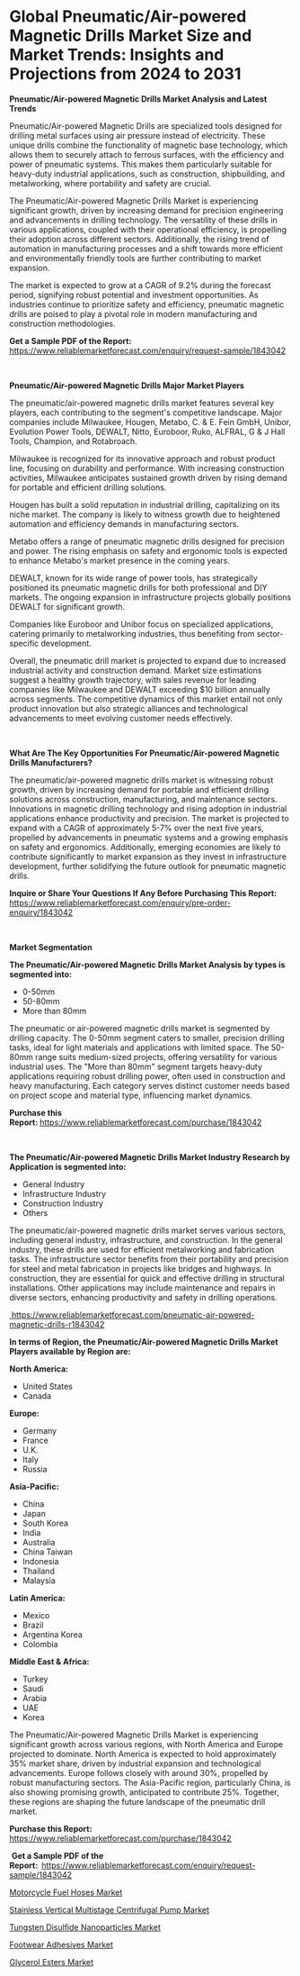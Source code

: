 <p><h1>Global Pneumatic/Air-powered Magnetic Drills Market Size and Market Trends: Insights and Projections from 2024 to 2031</h1></p><p><strong>Pneumatic/Air-powered Magnetic Drills Market Analysis and Latest Trends</strong></p>
<p><p>Pneumatic/Air-powered Magnetic Drills are specialized tools designed for drilling metal surfaces using air pressure instead of electricity. These unique drills combine the functionality of magnetic base technology, which allows them to securely attach to ferrous surfaces, with the efficiency and power of pneumatic systems. This makes them particularly suitable for heavy-duty industrial applications, such as construction, shipbuilding, and metalworking, where portability and safety are crucial.</p><p>The Pneumatic/Air-powered Magnetic Drills Market is experiencing significant growth, driven by increasing demand for precision engineering and advancements in drilling technology. The versatility of these drills in various applications, coupled with their operational efficiency, is propelling their adoption across different sectors. Additionally, the rising trend of automation in manufacturing processes and a shift towards more efficient and environmentally friendly tools are further contributing to market expansion. </p><p>The market is expected to grow at a CAGR of 9.2% during the forecast period, signifying robust potential and investment opportunities. As industries continue to prioritize safety and efficiency, pneumatic magnetic drills are poised to play a pivotal role in modern manufacturing and construction methodologies.</p></p>
<p><strong>Get a Sample PDF of the Report:&nbsp;</strong> <a href="https://www.reliablemarketforecast.com/enquiry/request-sample/1843042?utm_campaign=1609&utm_medium=2&utm_source=Github&utm_content=ia&utm_term=17102024&utm_id=pneumaticair-powered-magnetic-drills">https://www.reliablemarketforecast.com/enquiry/request-sample/1843042</a></p>
<p>&nbsp;</p>
<p><strong>Pneumatic/Air-powered Magnetic Drills Major Market Players</strong></p>
<p><p>The pneumatic/air-powered magnetic drills market features several key players, each contributing to the segment's competitive landscape. Major companies include Milwaukee, Hougen, Metabo, C. & E. Fein GmbH, Unibor, Evolution Power Tools, DEWALT, Nitto, Euroboor, Ruko, ALFRAL, G & J Hall Tools, Champion, and Rotabroach.</p><p>Milwaukee is recognized for its innovative approach and robust product line, focusing on durability and performance. With increasing construction activities, Milwaukee anticipates sustained growth driven by rising demand for portable and efficient drilling solutions.</p><p>Hougen has built a solid reputation in industrial drilling, capitalizing on its niche market. The company is likely to witness growth due to heightened automation and efficiency demands in manufacturing sectors.</p><p>Metabo offers a range of pneumatic magnetic drills designed for precision and power. The rising emphasis on safety and ergonomic tools is expected to enhance Metabo's market presence in the coming years.</p><p>DEWALT, known for its wide range of power tools, has strategically positioned its pneumatic magnetic drills for both professional and DIY markets. The ongoing expansion in infrastructure projects globally positions DEWALT for significant growth.</p><p>Companies like Euroboor and Unibor focus on specialized applications, catering primarily to metalworking industries, thus benefiting from sector-specific development.</p><p>Overall, the pneumatic drill market is projected to expand due to increased industrial activity and construction demand. Market size estimations suggest a healthy growth trajectory, with sales revenue for leading companies like Milwaukee and DEWALT exceeding $10 billion annually across segments. The competitive dynamics of this market entail not only product innovation but also strategic alliances and technological advancements to meet evolving customer needs effectively.</p></p>
<p>&nbsp;</p>
<p><strong>What Are The Key Opportunities For Pneumatic/Air-powered Magnetic Drills Manufacturers?</strong></p>
<p><p>The pneumatic/air-powered magnetic drills market is witnessing robust growth, driven by increasing demand for portable and efficient drilling solutions across construction, manufacturing, and maintenance sectors. Innovations in magnetic drilling technology and rising adoption in industrial applications enhance productivity and precision. The market is projected to expand with a CAGR of approximately 5-7% over the next five years, propelled by advancements in pneumatic systems and a growing emphasis on safety and ergonomics. Additionally, emerging economies are likely to contribute significantly to market expansion as they invest in infrastructure development, further solidifying the future outlook for pneumatic magnetic drills.</p></p>
<p><strong>Inquire or Share Your Questions If Any Before Purchasing This Report:</strong> <a href="https://www.reliablemarketforecast.com/enquiry/pre-order-enquiry/1843042?utm_campaign=1609&utm_medium=2&utm_source=Github&utm_content=ia&utm_term=17102024&utm_id=pneumaticair-powered-magnetic-drills">https://www.reliablemarketforecast.com/enquiry/pre-order-enquiry/1843042</a></p>
<p>&nbsp;</p>
<p><strong>Market Segmentation</strong></p>
<p><strong>The Pneumatic/Air-powered Magnetic Drills Market Analysis by types is segmented into:</strong></p>
<p><ul><li>0-50mm</li><li>50-80mm</li><li>More than 80mm</li></ul></p>
<p><p>The pneumatic or air-powered magnetic drills market is segmented by drilling capacity. The 0-50mm segment caters to smaller, precision drilling tasks, ideal for light materials and applications with limited space. The 50-80mm range suits medium-sized projects, offering versatility for various industrial uses. The "More than 80mm" segment targets heavy-duty applications requiring robust drilling power, often used in construction and heavy manufacturing. Each category serves distinct customer needs based on project scope and material type, influencing market dynamics.</p></p>
<p><strong>Purchase this Report:&nbsp;</strong><a href="https://www.reliablemarketforecast.com/purchase/1843042?utm_campaign=1609&utm_medium=2&utm_source=Github&utm_content=ia&utm_term=17102024&utm_id=pneumaticair-powered-magnetic-drills">https://www.reliablemarketforecast.com/purchase/1843042</a></p>
<p>&nbsp;</p>
<p><strong>The Pneumatic/Air-powered Magnetic Drills Market Industry Research by Application is segmented into:</strong></p>
<p><ul><li>General Industry</li><li>Infrastructure Industry</li><li>Construction Industry</li><li>Others</li></ul></p>
<p><p>The pneumatic/air-powered magnetic drills market serves various sectors, including general industry, infrastructure, and construction. In the general industry, these drills are used for efficient metalworking and fabrication tasks. The infrastructure sector benefits from their portability and precision for steel and metal fabrication in projects like bridges and highways. In construction, they are essential for quick and effective drilling in structural installations. Other applications may include maintenance and repairs in diverse sectors, enhancing productivity and safety in drilling operations.</p></p>
<p><a href="https://www.reliablemarketforecast.com/pneumatic-air-powered-magnetic-drills-r1843042?utm_campaign=1609&utm_medium=2&utm_source=Github&utm_content=ia&utm_term=17102024&utm_id=pneumaticair-powered-magnetic-drills">&nbsp;https://www.reliablemarketforecast.com/pneumatic-air-powered-magnetic-drills-r1843042</a></p>
<p><strong>In terms of Region, the Pneumatic/Air-powered Magnetic Drills Market Players available by Region are:</strong></p>
<p>
    <p> <strong> North America: </strong>
        <ul>
            <li>United States</li>
            <li>Canada</li>
        </ul>
        </p> 
    <p> <strong> Europe: </strong>
        <ul>
            <li>Germany</li>
            <li>France</li>
            <li>U.K.</li>
            <li>Italy</li>
            <li>Russia</li>
        </ul>
        </p> 
    <p> <strong> Asia-Pacific: </strong>
        <ul>
            <li>China</li>
            <li>Japan</li>
            <li>South Korea</li>
            <li>India</li>
            <li>Australia</li>
            <li>China Taiwan</li>
            <li>Indonesia</li>
            <li>Thailand</li>
            <li>Malaysia</li>
        </ul>
        </p> 
    <p> <strong> Latin America: </strong>
        <ul>
            <li>Mexico</li>
            <li>Brazil</li>
            <li>Argentina Korea</li>
            <li>Colombia</li>
        </ul>
        </p> 
    <p> <strong> Middle East & Africa: </strong>
        <ul>
            <li>Turkey</li>
            <li>Saudi</li>
            <li>Arabia</li>
            <li>UAE</li>
            <li>Korea</li>
        </ul>
    </p>
    </p>
<p><p>The Pneumatic/Air-powered Magnetic Drills Market is experiencing significant growth across various regions, with North America and Europe projected to dominate. North America is expected to hold approximately 35% market share, driven by industrial expansion and technological advancements. Europe follows closely with around 30%, propelled by robust manufacturing sectors. The Asia-Pacific region, particularly China, is also showing promising growth, anticipated to contribute 25%. Together, these regions are shaping the future landscape of the pneumatic drill market.</p></p>
<p><strong>Purchase this Report: </strong><a href="https://www.reliablemarketforecast.com/purchase/1843042?utm_campaign=1609&utm_medium=2&utm_source=Github&utm_content=ia&utm_term=17102024&utm_id=pneumaticair-powered-magnetic-drills">https://www.reliablemarketforecast.com/purchase/1843042</a></p>
<p>&nbsp;<strong>Get a Sample PDF of the Report:&nbsp;&nbsp;</strong><a href="https://www.reliablemarketforecast.com/enquiry/request-sample/1843042?utm_campaign=1609&utm_medium=2&utm_source=Github&utm_content=ia&utm_term=17102024&utm_id=pneumaticair-powered-magnetic-drills">https://www.reliablemarketforecast.com/enquiry/request-sample/1843042</a></p>
<p><strong></strong></p>
<p><p><a href="https://www.linkedin.com/pulse/global-motorcycle-fuel-hoses-industry-analysis-share-growth-t1sof?utm_campaign=1609&utm_medium=2&utm_source=Github&utm_content=ia&utm_term=17102024&utm_id=pneumaticair-powered-magnetic-drills">Motorcycle Fuel Hoses Market</a></p><p><a href="https://github.com/petbigbeepjn/Market-Research-Report-List-1/blob/main/stainless-vertical-multistage-centrifugal-pump-market.md?utm_campaign=1609&utm_medium=2&utm_source=Github&utm_content=ia&utm_term=17102024&utm_id=pneumaticair-powered-magnetic-drills">Stainless Vertical Multistage Centrifugal Pump Market</a></p><p><a href="https://www.linkedin.com/pulse/tungsten-disulfide-nanoparticles-market-evolution-key-gtole?utm_campaign=1609&utm_medium=2&utm_source=Github&utm_content=ia&utm_term=17102024&utm_id=pneumaticair-powered-magnetic-drills">Tungsten Disulfide Nanoparticles Market</a></p><p><a href="https://www.linkedin.com/pulse/footwear-adhesives-market-overview-forecast-2024-2031-detailed-reaxe?utm_campaign=1609&utm_medium=2&utm_source=Github&utm_content=ia&utm_term=17102024&utm_id=pneumaticair-powered-magnetic-drills">Footwear Adhesives Market</a></p><p><a href="https://www.linkedin.com/pulse/disruption-innovation-glycerol-esters-industry-market-analysis-a01ze?utm_campaign=1609&utm_medium=2&utm_source=Github&utm_content=ia&utm_term=17102024&utm_id=pneumaticair-powered-magnetic-drills">Glycerol Esters Market</a></p></p>